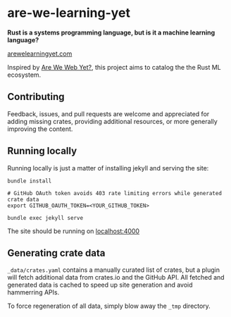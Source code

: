 # are-we-learning-yet

**Rust is a systems programming language, but is it a machine learning language?**

[arewelearningyet.com](http://arewelearningyet.com)

Inspired by [Are We Web Yet?](http://arewewebyet.org/), this project aims to catalog the the Rust ML ecosystem.

## Contributing

Feedback, issues, and pull requests are welcome and appreciated for adding missing crates,
providing additional resources, or more generally improving the content.

## Running locally

Running locally is just a matter of installing jekyll and serving the site:

```
bundle install

# GitHub OAuth token avoids 403 rate limiting errors while generated crate data
export GITHUB_OAUTH_TOKEN=<YOUR_GITHUB_TOKEN>

bundle exec jekyll serve
```

The site should be running on [localhost:4000](http://localhost:4000)

## Generating crate data

`_data/crates.yaml` contains a manually curated list of crates,
but a plugin will fetch additional data from crates.io
and the GitHub API. All fetched and generated data is cached
to speed up site generation and avoid hammerring APIs.

To force regeneration of all data, simply blow away the `_tmp` directory.
